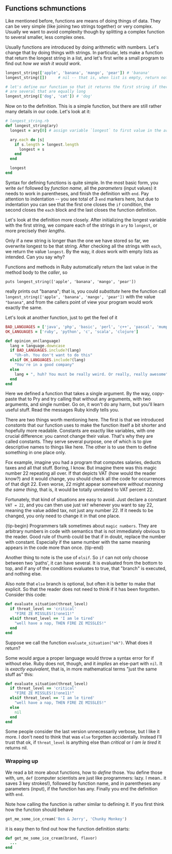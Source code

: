 ## Functions schmunctions

Like mentioned before, functions are means of doing things of data. They can be very simple
(like joining two strings together) or very complex. Usually we want to avoid complexity though
by splitting a complex function to several smaller, less complex ones.

Usually functions are introduced by doing arithmetic with numbers. Let's
change that  by doing things with strings. In particular, lets make a function
that return the  longest string in a list, and let's first write a small
program to find out _how we wish it would work_.

```ruby
longest_string(['apple', 'banana', 'mango', 'pear']) # 'banana'
longest_string([])     # nil -- that is, when list is empty, return nothing

# let's define our function so that it returns the first string if there
# are several that are equally long
longest_string(['dog', 'cat']) # 'dog'
```
Now on to the definition. This is a simple function, but there are still
rather many details in our code. Let's look at it:

```ruby
# longest_string.rb
def longest_string(ary)
  longest = ary[0] # assign variable `longest` to first value in the array

  ary.each do |s|
    if s.length > longest.length
      longest = s
    end
  end

  longest
end
```
Syntax for defining functions is quite simple. In the most basic form, you
write `def` followed by _function name_, all the _parameters_ (input values)
it needs to work in parentheses, and finish the definition with `end`. Pay
attention to indentation -- you see total of 3 `end` markers here, but due to
indentation you can see that the first one closes the `if` condition, the
second closes the `each` block and the last closes the function definition.

Let's look at the definition more closely. After initializing the longest
variable with the first string, we compare each of the strings in `ary` to
`longest`, or more precisely their _lengths_.

Only if a new string is longer than the one we have stored so far, we
overwrite longest to be that string. After checking all the strings with
`each`, we return the value `longest`. By the way, it _does_ work with empty
lists as intended. Can you say why?

Functions and methods in Ruby automatically return the last value in the
method body to the _caller_, so

```puts longest_string(['apple', 'banana', 'mango', 'pear'])```

really prints out "banana"; that is, you could _substitute_ here the
function call `longest_string(['apple', 'banana', 'mango', 'pear'])`
with the value `"banana"`, and from the callers point of view
your program would work exactly the same.

Let's look at another function, just to get the feel of it

```ruby
BAD_LANGUAGES = ['java', 'php', 'basic', 'perl', 'c++', 'pascal', 'mumps']
OK_LANGUAGES = ['ruby', 'python', 'c', 'scala', 'clojure']

def opinion_on(language)
  lang = language.downcase
  if BAD_LANGUAGES.include?(lang)
    "Uh-oh. You don't want to do this"
  elsif OK_LANGUAGES.include?(lang)
    "You're in a good company"
  else
    lang + ", huh? You must be really weird. Or really, really awesome"
  end
end
```

Here we defined a function that takes a single argument. By the way, copy-paste
that to Pry and try calling that without any arguments, with two arguments, and
single number. Go on, it won't do any harm, but you'll learn useful stuff.
Read the messages Ruby kindly tells you.

There are two things worth mentioning here. The first is that we introduced _constants_
that our function uses to make the function itself a bit shorter and hopefully more readable.
Constants are exactly like variables, with one crucial difference: you cannot change their value.
That's why they are called constants. They serve several purpose, one of which is to give descriptive
names to things like here. The other is to use them to define something in one place only.

Fox example, imagine you had a program that computes salaries, deducts taxes
and all that stuff. Boring, I know. But imagine there was this magic number 22 repeating
all over. If that depicts VAT (how would the reader know?) and it would change, you should
check all the code for occurrences of that digit 22. Even worse, 22 might appear somewhere
_without meaning the same thing_, that is, it would be totally unrelated to VAT percent 22.

Fortunately, that kind of situations are easy to avoid. Just declare a
constant ```VAT = 22```, and you can then use just `VAT` whenever you want to
say 22, meaning the value added tax, not just any number 22. If it needs to be changed,
you only need to change it in that one place.

{tip-begin}
Programmers talk sometimes about `magic numbers`. They are arbitrary numbers in code
with semantics that is not immediately obvious to the reader. Good rule of thumb
could be that if in doubt, replace the number with constant. Especially if the same
number with the same meaning appears in the code more than once.
{tip-end}

Another thing to note is the use of `elsif`. So `if` can not only choose between two 'paths',
it can have several. It is evaluated from the bottom to top, and if any of the conditions
evaluates to true, that "branch" is executed, and nothing else.

Also note that `else` branch is optional, but often it is better to make that explicit.
So that the reader does not need to think if it has been forgotten. Consider this code:

```ruby
def evaluate_situation(threat_level)
  if threat_level == 'critical'
    "FIRE ZE MISSLES!1!one11!"
  elsif threat_level == 'I am le tired'
    "well have a nap, THEN FIRE ZE MISSLES!"
  end
end
```

Suppose we call the function `evaluate_situation("ok")`. What does it return?

Some would argue a proper language would throw a syntax error for if without else.
Ruby does not, though, and it _implies_ an else-part with `nil`. It is _exactly equivalent_,
that is, in more mathematical terms "just the same stuff as" this:


```ruby
def evaluate_situation(threat_level)
  if threat_level == 'critical'
    "FIRE ZE MISSLES!1!one11!"
  elsif threat_level == 'I am le tired'
    "well have a nap, THEN FIRE ZE MISSLES!"
  else
    nil
  end
end
```

Some people consider the last version unnecessarily verbose, but I like it more. I don't need
to think that was `else` forgotten accidentally. Instead I'll trust that ok, if `threat_level`
is anything else than _critical_ or _I am le tired_ it returns nil.

### Wrapping up

We read a bit more about functions, how to _define_ those. You define those
with, um, `def` (computer scientists are just like programmers: lazy. I
mean.. it saves 3 key strokes!), followed by function name, and in parentheses
any parameters (input), if the function has any. Finally you end the definition with `end`.

Note how calling the function is rather similar to defining it. If you first think how the function
should behave

```ruby
get_me_some_ice_cream('Ben & Jerry', 'Chunky Monkey')
```

it is easy then to find out how the function definition starts:


```ruby
def get_me_some_ice_cream(brand, flavor)
  ...
end
```

